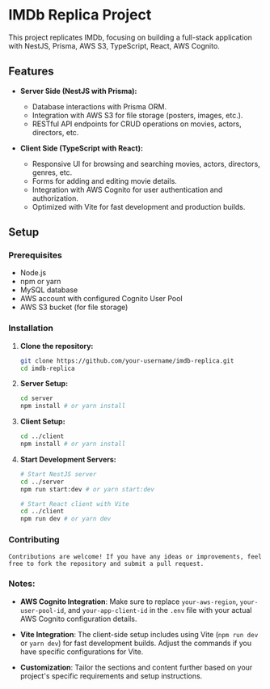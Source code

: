 # IMDb Replica Project

This project replicates IMDb, focusing on building a full-stack application with NestJS, Prisma, AWS S3, TypeScript, React, AWS Cognito.

## Features

- **Server Side (NestJS with Prisma):**
  - Database interactions with Prisma ORM.
  - Integration with AWS S3 for file storage (posters, images, etc.).
  - RESTful API endpoints for CRUD operations on movies, actors, directors, etc.

- **Client Side (TypeScript with React):**
  - Responsive UI for browsing and searching movies, actors, directors, genres, etc.
  - Forms for adding and editing movie details.
  - Integration with AWS Cognito for user authentication and authorization.
  - Optimized with Vite for fast development and production builds.

## Setup

### Prerequisites

- Node.js
- npm or yarn
- MySQL database
- AWS account with configured Cognito User Pool
- AWS S3 bucket (for file storage)

### Installation

1. **Clone the repository:**

   ```bash
   git clone https://github.com/your-username/imdb-replica.git
   cd imdb-replica

2. **Server Setup:**

    ```bash
    cd server
    npm install # or yarn install

3. **Client Setup:**

    ```bash
    cd ../client
    npm install # or yarn install

4. **Start Development Servers:**

    ```bash
    # Start NestJS server
    cd ../server
    npm run start:dev # or yarn start:dev

    # Start React client with Vite
    cd ../client
    npm run dev # or yarn dev

### Contributing

    Contributions are welcome! If you have any ideas or improvements, feel free to fork the repository and submit a pull request.

### Notes:

- **AWS Cognito Integration**: Make sure to replace `your-aws-region`, `your-user-pool-id`, and `your-app-client-id` in the `.env` file with your actual AWS Cognito configuration details.
  
- **Vite Integration**: The client-side setup includes using Vite (`npm run dev` or `yarn dev`) for fast development builds. Adjust the commands if you have specific configurations for Vite.

- **Customization**: Tailor the sections and content further based on your project's specific requirements and setup instructions.

